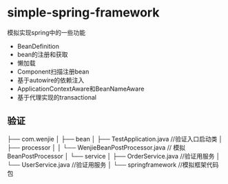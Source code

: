# simple-spring-framework

模拟实现spring中的一些功能

* BeanDefinition
* bean的注册和获取
* 懒加载
* Component扫描注册bean
* 基于autowire的依赖注入
* ApplicationContextAware和BeanNameAware
* 基于代理实现的transactional


## 验证


├── com.wenjie
│   ├── bean
│       ├── TestApplication.java //验证入口启动类
│       ├── processor
│       │   └── WenjieBeanPostProcessor.java // 模拟BeanPostProcessor
│       └── service
│           ├── OrderService.java //验证用服务
│           └── UserService.java //验证用服务
│   └── springframework //模拟框架代码包

